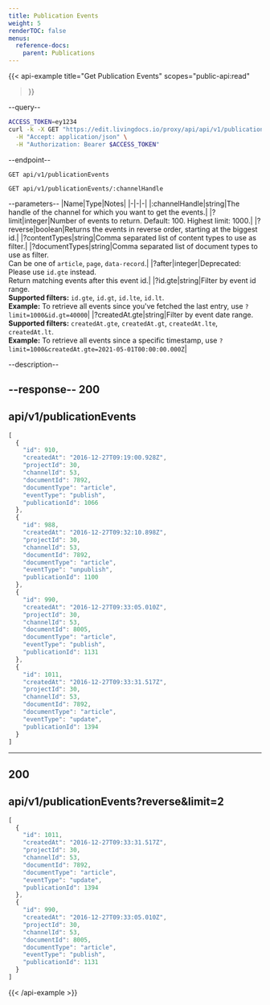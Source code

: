 ```yaml
---
title: Publication Events
weight: 5
renderTOC: false
menus:
  reference-docs:
    parent: Publications 
---
```


{{< api-example
  title="Get Publication Events"
  scopes="public-api:read"
>}}

--query--

```bash
ACCESS_TOKEN=ey1234
curl -k -X GET "https://edit.livingdocs.io/proxy/api/api/v1/publicationEvents" \
  -H "Accept: application/json" \
  -H "Authorization: Bearer $ACCESS_TOKEN"
```

--endpoint--
```
GET api/v1/publicationEvents
```
```
GET api/v1/publicationEvents/:channelHandle
```

--parameters--
|Name|Type|Notes|
|-|-|-|
|:channelHandle|string|The handle of the channel for which you want to get the events.|
|?limit|integer|Number of events to return. Default: 100. Highest limit: 1000.|
|?reverse|boolean|Returns the events in reverse order, starting at the biggest id.|
|?contentTypes|string|Comma separated list of content types to use as filter.|
|?documentTypes|string|Comma separated list of document types to use as filter.<br>Can be one of `article`, `page`, `data-record`.|
|?after|integer|Deprecated: Please use `id.gte` instead.<br>Return matching events after this event id.|
|?id.gte|string|Filter by event id range.<br>**Supported filters:** `id.gte`, `id.gt`, `id.lte`, `id.lt`.<br>**Example:** To retrieve all events since you've fetched the last entry, use `?limit=1000&id.gt=40000`|
|?createdAt.gte|string|Filter by event date range.<br>**Supported filters:** `createdAt.gte`, `createdAt.gt`, `createdAt.lte`, `createdAt.lt`.<br>**Example:** To retrieve all events since a specific timestamp, use `?limit=1000&createdAt.gte=2021-05-01T00:00:00.000Z`|

--description--

--response--
200
---
api/v1/publicationEvents
---
```js
[
  {
    "id": 910,
    "createdAt": "2016-12-27T09:19:00.928Z",
    "projectId": 30,
    "channelId": 53,
    "documentId": 7892,
    "documentType": "article",
    "eventType": "publish",
    "publicationId": 1066
  },
  {
    "id": 988,
    "createdAt": "2016-12-27T09:32:10.898Z",
    "projectId": 30,
    "channelId": 53,
    "documentId": 7892,
    "documentType": "article",
    "eventType": "unpublish",
    "publicationId": 1100
  },
  {
    "id": 990,
    "createdAt": "2016-12-27T09:33:05.010Z",
    "projectId": 30,
    "channelId": 53,
    "documentId": 8005,
    "documentType": "article",
    "eventType": "publish",
    "publicationId": 1131
  },
  {
    "id": 1011,
    "createdAt": "2016-12-27T09:33:31.517Z",
    "projectId": 30,
    "channelId": 53,
    "documentId": 7892,
    "documentType": "article",
    "eventType": "update",
    "publicationId": 1394
  }
]
```
-----
200
---
api/v1/publicationEvents?reverse&limit=2
---
```js
[
  {
    "id": 1011,
    "createdAt": "2016-12-27T09:33:31.517Z",
    "projectId": 30,
    "channelId": 53,
    "documentId": 7892,
    "documentType": "article",
    "eventType": "update",
    "publicationId": 1394
  },
  {
    "id": 990,
    "createdAt": "2016-12-27T09:33:05.010Z",
    "projectId": 30,
    "channelId": 53,
    "documentId": 8005,
    "documentType": "article",
    "eventType": "publish",
    "publicationId": 1131
  }
]
```

{{< /api-example >}}